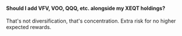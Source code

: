 #### Should I add VFV, VOO, QQQ, etc. alongside my XEQT holdings?

That's not diversification, that's concentration. Extra risk for no higher expected rewards.
